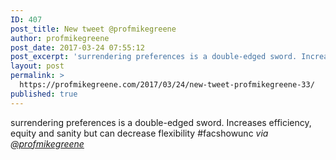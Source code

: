 ```yaml
---
ID: 407
post_title: New tweet @profmikegreene
author: profmikegreene
post_date: 2017-03-24 07:55:12
post_excerpt: 'surrendering preferences is a double-edged sword. Increases efficiency, equity and sanity but can decrease flexibility #facshowunc'
layout: post
permalink: >
  https://profmikegreene.com/2017/03/24/new-tweet-profmikegreene-33/
published: true
---
```

surrendering preferences is a double-edged sword. Increases efficiency, equity and sanity but can decrease flexibility #facshowunc
<cite>via <a href="https://twitter.com/profmikegreene/status/845257691786330113">@profmikegreene</a></cite>